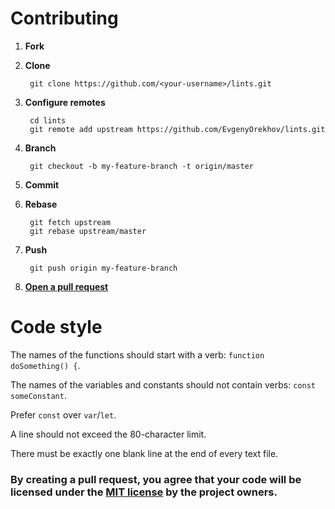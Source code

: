 # Contributing

1. **Fork**
2. **Clone**

        git clone https://github.com/<your-username>/lints.git
3. **Configure remotes**

        cd lints
        git remote add upstream https://github.com/EvgenyOrekhov/lints.git
4. **Branch**

        git checkout -b my-feature-branch -t origin/master
5. **Commit**
6. **Rebase**

        git fetch upstream
        git rebase upstream/master
7. **Push**

        git push origin my-feature-branch
8. **[Open a pull request](https://help.github.com/articles/using-pull-requests/ "Using pull requests · GitHub Help")**

# Code style
The names of the functions should start with a verb: `function doSomething() {`.

The names of the variables and constants should not contain verbs:
`const someConstant`.

Prefer `const` over `var`/`let`.

A line should not exceed the 80-character limit.

There must be exactly one blank line at the end of every text file.

### By creating a pull request, you agree that your code will be licensed under the [MIT license](LICENSE) by the project owners.
